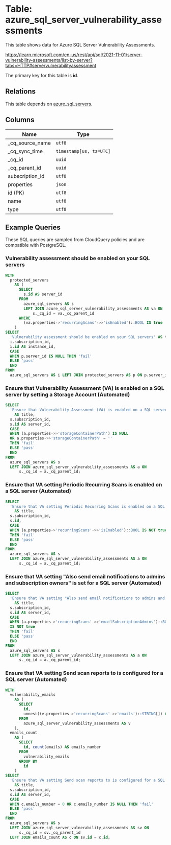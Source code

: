 # Table: azure_sql_server_vulnerability_assessments

This table shows data for Azure SQL Server Vulnerability Assessments.

https://learn.microsoft.com/en-us/rest/api/sql/2021-11-01/server-vulnerability-assessments/list-by-server?tabs=HTTP#servervulnerabilityassessment

The primary key for this table is **id**.

## Relations

This table depends on [azure_sql_servers](azure_sql_servers).

## Columns

| Name          | Type          |
| ------------- | ------------- |
|_cq_source_name|`utf8`|
|_cq_sync_time|`timestamp[us, tz=UTC]`|
|_cq_id|`uuid`|
|_cq_parent_id|`uuid`|
|subscription_id|`utf8`|
|properties|`json`|
|id (PK)|`utf8`|
|name|`utf8`|
|type|`utf8`|

## Example Queries

These SQL queries are sampled from CloudQuery policies and are compatible with PostgreSQL.

### Vulnerability assessment should be enabled on your SQL servers

```sql
WITH
  protected_servers
    AS (
      SELECT
        s.id AS server_id
      FROM
        azure_sql_servers AS s
        LEFT JOIN azure_sql_server_vulnerability_assessments AS va ON
            s._cq_id = va._cq_parent_id
      WHERE
        (va.properties->'recurringScans'->>'isEnabled')::BOOL IS true
    )
SELECT
  'Vulnerability assessment should be enabled on your SQL servers' AS title,
  i.subscription_id,
  i.id AS instance_id,
  CASE
  WHEN p.server_id IS NULL THEN 'fail'
  ELSE 'pass'
  END
FROM
  azure_sql_servers AS i LEFT JOIN protected_servers AS p ON p.server_id = i.id;
```

### Ensure that Vulnerability Assessment (VA) is enabled on a SQL server by setting a Storage Account (Automated)

```sql
SELECT
  'Ensure that Vulnerability Assessment (VA) is enabled on a SQL server by setting a Storage Account (Automated)'
    AS title,
  s.subscription_id,
  s.id AS server_id,
  CASE
  WHEN (a.properties->>'storageContainerPath') IS NULL
  OR a.properties->>'storageContainerPath' = ''
  THEN 'fail'
  ELSE 'pass'
  END
FROM
  azure_sql_servers AS s
  LEFT JOIN azure_sql_server_vulnerability_assessments AS a ON
      s._cq_id = a._cq_parent_id;
```

### Ensure that VA setting Periodic Recurring Scans is enabled on a SQL server (Automated)

```sql
SELECT
  'Ensure that VA setting Periodic Recurring Scans is enabled on a SQL server (Automated)'
    AS title,
  s.subscription_id,
  s.id,
  CASE
  WHEN (a.properties->'recurringScans'->>'isEnabled')::BOOL IS NOT true
  THEN 'fail'
  ELSE 'pass'
  END
FROM
  azure_sql_servers AS s
  LEFT JOIN azure_sql_server_vulnerability_assessments AS a ON
      s._cq_id = a._cq_parent_id;
```

### Ensure that VA setting "Also send email notifications to admins and subscription owners" is set for a SQL server (Automated)

```sql
SELECT
  'Ensure that VA setting "Also send email notifications to admins and subscription owners" is set for a SQL server (Automated)'
    AS title,
  s.subscription_id,
  s.id AS server_id,
  CASE
  WHEN (a.properties->'recurringScans'->>'emailSubscriptionAdmins')::BOOL
  IS NOT true
  THEN 'fail'
  ELSE 'pass'
  END
FROM
  azure_sql_servers AS s
  LEFT JOIN azure_sql_server_vulnerability_assessments AS a ON
      s._cq_id = a._cq_parent_id;
```

### Ensure that VA setting Send scan reports to is configured for a SQL server (Automated)

```sql
WITH
  vulnerability_emails
    AS (
      SELECT
        id,
        unnest((v.properties->'recurringScans'->>'emails')::STRING[]) AS emails
      FROM
        azure_sql_server_vulnerability_assessments AS v
    ),
  emails_count
    AS (
      SELECT
        id, count(emails) AS emails_number
      FROM
        vulnerability_emails
      GROUP BY
        id
    )
SELECT
  'Ensure that VA setting Send scan reports to is configured for a SQL server (Automated)'
    AS title,
  s.subscription_id,
  s.id AS server_id,
  CASE
  WHEN c.emails_number = 0 OR c.emails_number IS NULL THEN 'fail'
  ELSE 'pass'
  END
FROM
  azure_sql_servers AS s
  LEFT JOIN azure_sql_server_vulnerability_assessments AS sv ON
      s._cq_id = sv._cq_parent_id
  LEFT JOIN emails_count AS c ON sv.id = c.id;
```


